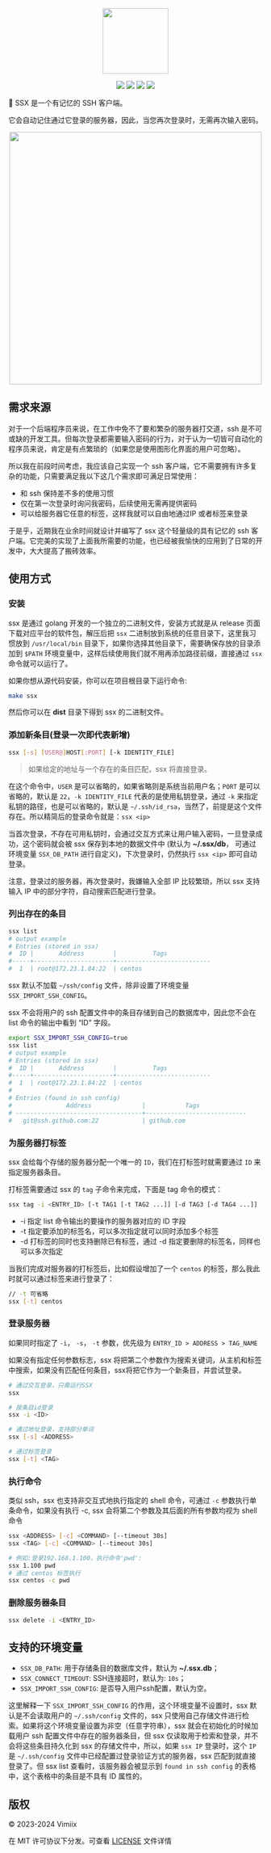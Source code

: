 <p align="center">
    <img src="https://raw.githubusercontent.com/vimiix/ssx/master/static/logo.svg?sanitize=true"
        height="130">
</p>

<p align="center">
    <a href="https://github.com/vimiix/ssx/actions" alt="license">
    <img src="https://github.com/vimiix/ssx/actions/workflows/release.yml/badge.svg" /></a>
    <a href="https://github.com/vimiix/ssx/blob/main/LICENSE" alt="license">
    <img src="https://img.shields.io/badge/License-MIT-jasper" /></a>
    <a href="https://github.com/vimiix" alt="author">
    <img src="https://img.shields.io/badge/Author-Vimiix-blue" /></a>
    <a href="https://github.com/vimiix/ssx/blob/main/README_en.md" alt="language">
    <img src="https://img.shields.io/badge/Lang-English-yellow" /></a>
</p>

🦅 SSX 是一个有记忆的 SSH 客户端。

它会自动记住通过它登录的服务器，因此，当您再次登录时，无需再次输入密码。

<p align="center">
    <img src="https://raw.githubusercontent.com/vimiix/ssx/master/static/demo.svg?sanitize=true"
        height="500">
</p>

## 需求来源

对于一个后端程序员来说，在工作中免不了要和繁杂的服务器打交道，ssh 是不可或缺的开发工具。但每次登录都需要输入密码的行为，对于认为一切皆可自动化的程序员来说，肯定是有点繁琐的（如果您是使用图形化界面的用户可忽略）。

所以我在前段时间考虑，我应该自己实现一个 ssh 客户端，它不需要拥有许多复杂的功能，只需要满足我以下这几个需求即可满足日常使用：

- 和 ssh 保持差不多的使用习惯
- 仅在第一次登录时询问我密码，后续使用无需再提供密码
- 可以给服务器它任意的标签，这样我就可以自由地通过IP 或者标签来登录

于是乎，近期我在业余时间就设计并编写了 ssx 这个轻量级的具有记忆的 ssh 客户端。它完美的实现了上面我所需要的功能，也已经被我愉快的应用到了日常的开发中，大大提高了搬砖效率。

## 使用方式

### 安装

ssx 是通过 golang 开发的一个独立的二进制文件，安装方式就是从 release 页面下载对应平台的软件包，解压后把 `ssx` 二进制放到系统的任意目录下，这里我习惯放到 `/usr/local/bin` 目录下，如果你选择其他目录下，需要确保存放的目录添加到 `$PATH` 环境变量中，这样后续使用我们就不用再添加路径前缀，直接通过 `ssx` 命令就可以运行了。

如果你想从源代码安装，你可以在项目根目录下运行命令:

```bash
make ssx
```

然后你可以在 **dist** 目录下得到 ssx 的二进制文件。

### 添加新条目(登录一次即代表新增)

```bash
ssx [-s] [USER@]HOST[:PORT] [-k IDENTITY_FILE]
```

> 如果给定的地址与一个存在的条目匹配，ssx 将直接登录。

在这个命令中，`USER` 是可以省略的，如果省略则是系统当前用户名；`PORT` 是可以省略的，默认是 `22`，`-k IDENTITY_FILE` 代表的是使用私钥登录，通过 `-k` 来指定私钥的路径，也是可以省略的，默认是 `~/.ssh/id_rsa`，当然了，前提是这个文件存在。所以精简后的登录命令就是：`ssx <ip>`

当首次登录，不存在可用私钥时，会通过交互方式来让用户输入密码，一旦登录成功，这个密码就会被 ssx 保存到本地的数据文件中 (默认为 **~/.ssx/db**， 可通过环境变量 `SSX_DB_PATH` 进行自定义)，下次登录时，仍然执行 `ssx <ip>` 即可自动登录。

注意，登录过的服务器，再次登录时，我嫌输入全部 IP 比较繁琐，所以 ssx 支持输入 IP 中的部分字符，自动搜索匹配进行登录。

### 列出存在的条目

```bash
ssx list
# output example
# Entries (stored in ssx)
#  ID |       Address        |          Tags
#-----+----------------------+--------------------------
#  1  | root@172.23.1.84:22  | centos
```

ssx 默认不加载 `~/ssh/config` 文件，除非设置了环境变量 `SSX_IMPORT_SSH_CONFIG`。

ssx 不会将用户的 ssh 配置文件中的条目存储到自己的数据库中，因此您不会在 list 命令的输出中看到 “ID” 字段。

```bash
export SSX_IMPORT_SSH_CONFIG=true
ssx list
# output example
# Entries (stored in ssx)
#  ID |       Address        |          Tags
#-----+----------------------+--------------------------
#  1  | root@172.23.1.84:22  | centos
#
# Entries (found in ssh config)
#               Address              |           Tags
# -----------------------------------+----------------------------
#   git@ssh.github.com:22            | github.com
```

### 为服务器打标签

ssx 会给每个存储的服务器分配一个唯一的 `ID`，我们在打标签时就需要通过 `ID` 来指定服务器条目。

打标签需要通过 ssx 的 `tag` 子命令来完成，下面是 tag 命令的模式：

```bash
ssx tag -i <ENTRY_ID> [-t TAG1 [-t TAG2 ...]] [-d TAG3 [-d TAG4 ...]]
```

- -i 指定 list 命令输出的要操作的服务器对应的 ID 字段
- -t 指定要添加的标签名，可以多次指定就可以同时添加多个标签
- -d 打标签的同时也支持删除已有标签，通过 -d 指定要删除的标签名，同样也可以多次指定

当我们完成对服务器的打标签后，比如假设增加了一个 `centos` 的标签，那么我此时就可以通过标签来进行登录了：

```bash
// -t 可省略
ssx [-t] centos
```

### 登录服务器

如果同时指定了 `-i`， `-s`， `-t` 参数，优先级为 `ENTRY_ID > ADDRESS > TAG_NAME`

如果没有指定任何参数标志，ssx 将把第二个参数作为搜索关键词，从主机和标签中搜索，如果没有匹配任何条目，ssx将把它作为一个新条目，并尝试登录。

```bash
# 通过交互登录，只需运行SSX
ssx

# 按条目id登录
ssx -i <ID>

# 通过地址登录，支持部分单词
ssx [-s] <ADDRESS>

# 通过标签登录
ssx [-t] <TAG>
```

### 执行命令

类似 ssh，ssx 也支持非交互式地执行指定的 shell 命令，可通过 `-c` 参数执行单条命令，如果没有执行 -c, ssx 会将第二个参数及其后面的所有参数均视为 shell 命令

```bash
ssx <ADDRESS> [-c] <COMMAND> [--timeout 30s]
ssx <TAG> [-c] <COMMAND> [--timeout 30s]

# 例如:登录192.168.1.100，执行命令'pwd':
ssx 1.100 pwd
# 通过 centos 标签执行
ssx centos -c pwd
```

### 删除服务器条目

```bash
ssx delete -i <ENTRY_ID>
```

## 支持的环境变量

- `SSX_DB_PATH`: 用于存储条目的数据库文件，默认为 **~/.ssx.db**；
- `SSX_CONNECT_TIMEOUT`: SSH连接超时，默认为: `10s`；
- `SSX_IMPORT_SSH_CONFIG`: 是否导入用户ssh配置，默认为空。

这里解释一下 `SSX_IMPORT_SSH_CONFIG` 的作用，这个环境变量不设置时，ssx 默认是不会读取用户的 `~/.ssh/config` 文件的，ssx 只使用自己存储文件进行检索。如果将这个环境变量设置为非空（任意字符串），ssx 就会在初始化的时候加载用户 ssh 配置文件中存在的服务器条目，但 ssx 仅读取用于检索和登录，并不会将这些条目持久化到 ssx 的存储文件中，所以，如果 `ssx IP` 登录时，这个 `IP` 是 `~/.ssh/config` 文件中已经配置过登录验证方式的服务器，ssx 匹配到就直接登录了。但 ssx list 查看时，该服务器会被显示到 `found in ssh config` 的表格中，这个表格中的条目是不具有 ID 属性的。

## 版权

© 2023-2024 Vimiix

在 MIT 许可协议下分发。可查看 [LICENSE](https://github.com/vimiix/ssx/blob/main/LICENSE) 文件详情

